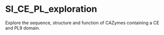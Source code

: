 # SI_CE_PL_exploration
Explore the sequence, structure and function of CAZymes containing a CE and PL9 domain.
